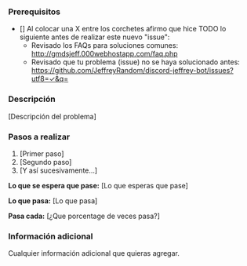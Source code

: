 <!-- POR FAVOR, HAS TU "ISSUE" CON BASE A ESTA ESTRUCTURA. NO LO ELIMINES. -->

### Prerequisitos

* [] Al colocar una X entre los corchetes afirmo que hice TODO lo siguiente antes de realizar este nuevo "issue":
    * Revisado los FAQs para soluciones comunes: http://gmdsjeff.000webhostapp.com/faq.php
    * Revisado que tu problema (issue) no se haya solucionado antes: https://github.com/JeffreyRandom/discord-jeffrey-bot/issues?utf8=✓&q=

### Descripción

[Descripción del problema]

### Pasos a realizar

1. [Primer paso]
2. [Segundo paso]
3. [Y así sucesivamente...]

**Lo que se espera que pase:** [Lo que esperas que pase]

**Lo que pasa:** [Lo que pasa]

**Pasa cada:** [¿Que porcentage de veces pasa?]

### Información adicional

Cualquier información adicional que quieras agregar.
